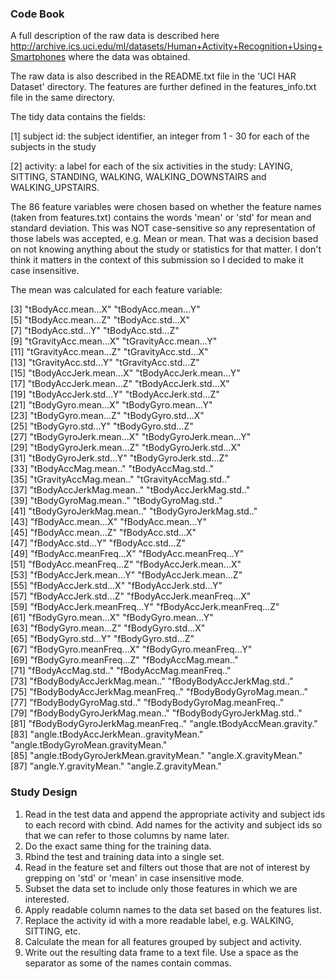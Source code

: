 ### Code Book

A full description of the raw data is described here http://archive.ics.uci.edu/ml/datasets/Human+Activity+Recognition+Using+Smartphones where the data was obtained. 

The raw data is also described in the README.txt file in the 'UCI HAR Dataset' directory. The features are further defined in the features_info.txt file in the same directory.

The tidy data contains the fields:

[1] subject id: the subject identifier, an integer from 1 - 30 for each of the subjects in the study

[2] activity: a label for each of the six activities in the study: LAYING, SITTING, STANDING, WALKING, WALKING_DOWNSTAIRS and WALKING_UPSTAIRS.

The 86 feature variables were chosen based on whether the feature names (taken from features.txt) contains the words 'mean' or 'std' for mean and standard deviation. This was NOT case-sensitive so any representation of those labels was accepted, e.g. Mean or mean. That was a decision based on not knowing anything about the study or statistics for that matter. I don't think it matters in the context of this submission so I decided to make it case insensitive.

The mean was calculated for each feature variable:

 [3] "tBodyAcc.mean...X"                    "tBodyAcc.mean...Y"                   
 [5] "tBodyAcc.mean...Z"                    "tBodyAcc.std...X"                    
 [7] "tBodyAcc.std...Y"                     "tBodyAcc.std...Z"                    
 [9] "tGravityAcc.mean...X"                 "tGravityAcc.mean...Y"                
[11] "tGravityAcc.mean...Z"                 "tGravityAcc.std...X"                 
[13] "tGravityAcc.std...Y"                  "tGravityAcc.std...Z"                 
[15] "tBodyAccJerk.mean...X"                "tBodyAccJerk.mean...Y"               
[17] "tBodyAccJerk.mean...Z"                "tBodyAccJerk.std...X"                
[19] "tBodyAccJerk.std...Y"                 "tBodyAccJerk.std...Z"                
[21] "tBodyGyro.mean...X"                   "tBodyGyro.mean...Y"                  
[23] "tBodyGyro.mean...Z"                   "tBodyGyro.std...X"                   
[25] "tBodyGyro.std...Y"                    "tBodyGyro.std...Z"                   
[27] "tBodyGyroJerk.mean...X"               "tBodyGyroJerk.mean...Y"              
[29] "tBodyGyroJerk.mean...Z"               "tBodyGyroJerk.std...X"               
[31] "tBodyGyroJerk.std...Y"                "tBodyGyroJerk.std...Z"               
[33] "tBodyAccMag.mean.."                   "tBodyAccMag.std.."                   
[35] "tGravityAccMag.mean.."                "tGravityAccMag.std.."                
[37] "tBodyAccJerkMag.mean.."               "tBodyAccJerkMag.std.."               
[39] "tBodyGyroMag.mean.."                  "tBodyGyroMag.std.."                  
[41] "tBodyGyroJerkMag.mean.."              "tBodyGyroJerkMag.std.."              
[43] "fBodyAcc.mean...X"                    "fBodyAcc.mean...Y"                   
[45] "fBodyAcc.mean...Z"                    "fBodyAcc.std...X"                    
[47] "fBodyAcc.std...Y"                     "fBodyAcc.std...Z"                    
[49] "fBodyAcc.meanFreq...X"                "fBodyAcc.meanFreq...Y"               
[51] "fBodyAcc.meanFreq...Z"                "fBodyAccJerk.mean...X"               
[53] "fBodyAccJerk.mean...Y"                "fBodyAccJerk.mean...Z"               
[55] "fBodyAccJerk.std...X"                 "fBodyAccJerk.std...Y"                
[57] "fBodyAccJerk.std...Z"                 "fBodyAccJerk.meanFreq...X"           
[59] "fBodyAccJerk.meanFreq...Y"            "fBodyAccJerk.meanFreq...Z"           
[61] "fBodyGyro.mean...X"                   "fBodyGyro.mean...Y"                  
[63] "fBodyGyro.mean...Z"                   "fBodyGyro.std...X"                   
[65] "fBodyGyro.std...Y"                    "fBodyGyro.std...Z"                   
[67] "fBodyGyro.meanFreq...X"               "fBodyGyro.meanFreq...Y"              
[69] "fBodyGyro.meanFreq...Z"               "fBodyAccMag.mean.."                  
[71] "fBodyAccMag.std.."                    "fBodyAccMag.meanFreq.."              
[73] "fBodyBodyAccJerkMag.mean.."           "fBodyBodyAccJerkMag.std.."           
[75] "fBodyBodyAccJerkMag.meanFreq.."       "fBodyBodyGyroMag.mean.."             
[77] "fBodyBodyGyroMag.std.."               "fBodyBodyGyroMag.meanFreq.."         
[79] "fBodyBodyGyroJerkMag.mean.."          "fBodyBodyGyroJerkMag.std.."          
[81] "fBodyBodyGyroJerkMag.meanFreq.."      "angle.tBodyAccMean.gravity."         
[83] "angle.tBodyAccJerkMean..gravityMean." "angle.tBodyGyroMean.gravityMean."    
[85] "angle.tBodyGyroJerkMean.gravityMean." "angle.X.gravityMean."                
[87] "angle.Y.gravityMean."                 "angle.Z.gravityMean."


### Study Design

1. Read in the test data and append the appropriate activity and subject ids to each record with cbind. Add names for the activity and subject ids so that we can refer to those columns by name later.
2. Do the exact same thing for the training data.
3. Rbind the test and training data into a single set.
4. Read in the feature set and filters out those that are not of interest by grepping on 'std' or 'mean' in case insensitive mode.
5. Subset the data set to include only those features in which we are interested.
6. Apply readable column names to the data set based on the features list.
7. Replace the activity id with a more readable label, e.g. WALKING, SITTING, etc.
8. Calculate the mean for all features grouped by subject and activity.
9. Write out the resulting data frame to a text file. Use a space as the separator as some of the names contain commas.
